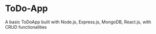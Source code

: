 # ToDo-App
A basic ToDoApp built with Node.js, Express.js, MongoDB, React.js, with CRUD functionalities
